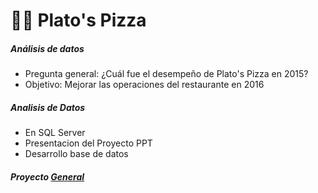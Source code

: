 # 🍕🍕  Plato's Pizza

##### Análisis de datos
+ Pregunta general: ¿Cuál fue el desempeño de Plato's Pizza en 2015? 
+ Objetivo: Mejorar las operaciones del restaurante en 2016


##### Analisis de Datos 
+ En SQL Server
+ Presentacion del Proyecto PPT
+ Desarrollo base de datos

   
##### Proyecto [General](https://github.com/EvelynOr/4.Portafolio/tree/main/Empresarial/Pizza%20Challenge)

  

